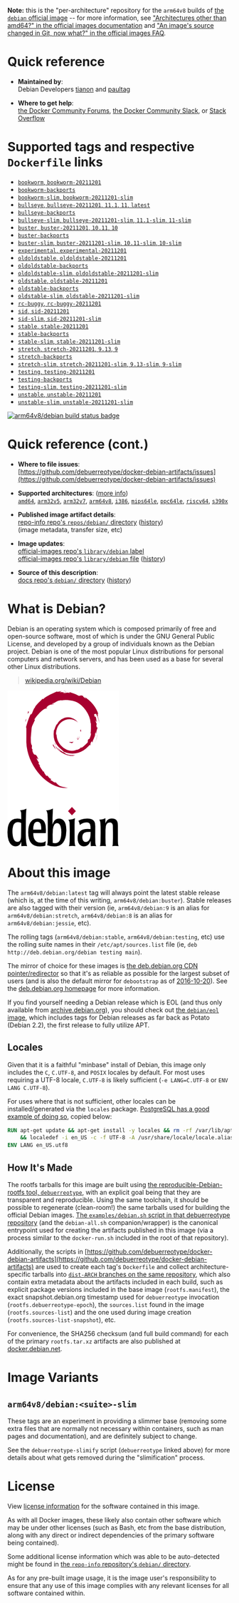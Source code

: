 <!--

********************************************************************************

WARNING:

    DO NOT EDIT "debian/README.md"

    IT IS AUTO-GENERATED

    (from the other files in "debian/" combined with a set of templates)

********************************************************************************

-->

**Note:** this is the "per-architecture" repository for the `arm64v8` builds of [the `debian` official image](https://hub.docker.com/_/debian) -- for more information, see ["Architectures other than amd64?" in the official images documentation](https://github.com/docker-library/official-images#architectures-other-than-amd64) and ["An image's source changed in Git, now what?" in the official images FAQ](https://github.com/docker-library/faq#an-images-source-changed-in-git-now-what).

# Quick reference

-	**Maintained by**:  
	Debian Developers [tianon](https://qa.debian.org/developer.php?login=tianon) and [paultag](https://qa.debian.org/developer.php?login=paultag)

-	**Where to get help**:  
	[the Docker Community Forums](https://forums.docker.com/), [the Docker Community Slack](https://dockr.ly/slack), or [Stack Overflow](https://stackoverflow.com/search?tab=newest&q=docker)

# Supported tags and respective `Dockerfile` links

-	[`bookworm`, `bookworm-20211201`](https://github.com/debuerreotype/docker-debian-artifacts/blob/fd785d16451abfdcd07eab08f74f17e37580fafc/bookworm/Dockerfile)
-	[`bookworm-backports`](https://github.com/debuerreotype/docker-debian-artifacts/blob/fd785d16451abfdcd07eab08f74f17e37580fafc/bookworm/backports/Dockerfile)
-	[`bookworm-slim`, `bookworm-20211201-slim`](https://github.com/debuerreotype/docker-debian-artifacts/blob/fd785d16451abfdcd07eab08f74f17e37580fafc/bookworm/slim/Dockerfile)
-	[`bullseye`, `bullseye-20211201`, `11.1`, `11`, `latest`](https://github.com/debuerreotype/docker-debian-artifacts/blob/fd785d16451abfdcd07eab08f74f17e37580fafc/bullseye/Dockerfile)
-	[`bullseye-backports`](https://github.com/debuerreotype/docker-debian-artifacts/blob/fd785d16451abfdcd07eab08f74f17e37580fafc/bullseye/backports/Dockerfile)
-	[`bullseye-slim`, `bullseye-20211201-slim`, `11.1-slim`, `11-slim`](https://github.com/debuerreotype/docker-debian-artifacts/blob/fd785d16451abfdcd07eab08f74f17e37580fafc/bullseye/slim/Dockerfile)
-	[`buster`, `buster-20211201`, `10.11`, `10`](https://github.com/debuerreotype/docker-debian-artifacts/blob/fd785d16451abfdcd07eab08f74f17e37580fafc/buster/Dockerfile)
-	[`buster-backports`](https://github.com/debuerreotype/docker-debian-artifacts/blob/fd785d16451abfdcd07eab08f74f17e37580fafc/buster/backports/Dockerfile)
-	[`buster-slim`, `buster-20211201-slim`, `10.11-slim`, `10-slim`](https://github.com/debuerreotype/docker-debian-artifacts/blob/fd785d16451abfdcd07eab08f74f17e37580fafc/buster/slim/Dockerfile)
-	[`experimental`, `experimental-20211201`](https://github.com/debuerreotype/docker-debian-artifacts/blob/fd785d16451abfdcd07eab08f74f17e37580fafc/experimental/Dockerfile)
-	[`oldoldstable`, `oldoldstable-20211201`](https://github.com/debuerreotype/docker-debian-artifacts/blob/fd785d16451abfdcd07eab08f74f17e37580fafc/oldoldstable/Dockerfile)
-	[`oldoldstable-backports`](https://github.com/debuerreotype/docker-debian-artifacts/blob/fd785d16451abfdcd07eab08f74f17e37580fafc/oldoldstable/backports/Dockerfile)
-	[`oldoldstable-slim`, `oldoldstable-20211201-slim`](https://github.com/debuerreotype/docker-debian-artifacts/blob/fd785d16451abfdcd07eab08f74f17e37580fafc/oldoldstable/slim/Dockerfile)
-	[`oldstable`, `oldstable-20211201`](https://github.com/debuerreotype/docker-debian-artifacts/blob/fd785d16451abfdcd07eab08f74f17e37580fafc/oldstable/Dockerfile)
-	[`oldstable-backports`](https://github.com/debuerreotype/docker-debian-artifacts/blob/fd785d16451abfdcd07eab08f74f17e37580fafc/oldstable/backports/Dockerfile)
-	[`oldstable-slim`, `oldstable-20211201-slim`](https://github.com/debuerreotype/docker-debian-artifacts/blob/fd785d16451abfdcd07eab08f74f17e37580fafc/oldstable/slim/Dockerfile)
-	[`rc-buggy`, `rc-buggy-20211201`](https://github.com/debuerreotype/docker-debian-artifacts/blob/fd785d16451abfdcd07eab08f74f17e37580fafc/rc-buggy/Dockerfile)
-	[`sid`, `sid-20211201`](https://github.com/debuerreotype/docker-debian-artifacts/blob/fd785d16451abfdcd07eab08f74f17e37580fafc/sid/Dockerfile)
-	[`sid-slim`, `sid-20211201-slim`](https://github.com/debuerreotype/docker-debian-artifacts/blob/fd785d16451abfdcd07eab08f74f17e37580fafc/sid/slim/Dockerfile)
-	[`stable`, `stable-20211201`](https://github.com/debuerreotype/docker-debian-artifacts/blob/fd785d16451abfdcd07eab08f74f17e37580fafc/stable/Dockerfile)
-	[`stable-backports`](https://github.com/debuerreotype/docker-debian-artifacts/blob/fd785d16451abfdcd07eab08f74f17e37580fafc/stable/backports/Dockerfile)
-	[`stable-slim`, `stable-20211201-slim`](https://github.com/debuerreotype/docker-debian-artifacts/blob/fd785d16451abfdcd07eab08f74f17e37580fafc/stable/slim/Dockerfile)
-	[`stretch`, `stretch-20211201`, `9.13`, `9`](https://github.com/debuerreotype/docker-debian-artifacts/blob/fd785d16451abfdcd07eab08f74f17e37580fafc/stretch/Dockerfile)
-	[`stretch-backports`](https://github.com/debuerreotype/docker-debian-artifacts/blob/fd785d16451abfdcd07eab08f74f17e37580fafc/stretch/backports/Dockerfile)
-	[`stretch-slim`, `stretch-20211201-slim`, `9.13-slim`, `9-slim`](https://github.com/debuerreotype/docker-debian-artifacts/blob/fd785d16451abfdcd07eab08f74f17e37580fafc/stretch/slim/Dockerfile)
-	[`testing`, `testing-20211201`](https://github.com/debuerreotype/docker-debian-artifacts/blob/fd785d16451abfdcd07eab08f74f17e37580fafc/testing/Dockerfile)
-	[`testing-backports`](https://github.com/debuerreotype/docker-debian-artifacts/blob/fd785d16451abfdcd07eab08f74f17e37580fafc/testing/backports/Dockerfile)
-	[`testing-slim`, `testing-20211201-slim`](https://github.com/debuerreotype/docker-debian-artifacts/blob/fd785d16451abfdcd07eab08f74f17e37580fafc/testing/slim/Dockerfile)
-	[`unstable`, `unstable-20211201`](https://github.com/debuerreotype/docker-debian-artifacts/blob/fd785d16451abfdcd07eab08f74f17e37580fafc/unstable/Dockerfile)
-	[`unstable-slim`, `unstable-20211201-slim`](https://github.com/debuerreotype/docker-debian-artifacts/blob/fd785d16451abfdcd07eab08f74f17e37580fafc/unstable/slim/Dockerfile)

[![arm64v8/debian build status badge](https://img.shields.io/jenkins/s/https/doi-janky.infosiftr.net/job/multiarch/job/arm64v8/job/debian.svg?label=arm64v8/debian%20%20build%20job)](https://doi-janky.infosiftr.net/job/multiarch/job/arm64v8/job/debian/)

# Quick reference (cont.)

-	**Where to file issues**:  
	[https://github.com/debuerreotype/docker-debian-artifacts/issues](https://github.com/debuerreotype/docker-debian-artifacts/issues)

-	**Supported architectures**: ([more info](https://github.com/docker-library/official-images#architectures-other-than-amd64))  
	[`amd64`](https://hub.docker.com/r/amd64/debian/), [`arm32v5`](https://hub.docker.com/r/arm32v5/debian/), [`arm32v7`](https://hub.docker.com/r/arm32v7/debian/), [`arm64v8`](https://hub.docker.com/r/arm64v8/debian/), [`i386`](https://hub.docker.com/r/i386/debian/), [`mips64le`](https://hub.docker.com/r/mips64le/debian/), [`ppc64le`](https://hub.docker.com/r/ppc64le/debian/), [`riscv64`](https://hub.docker.com/r/riscv64/debian/), [`s390x`](https://hub.docker.com/r/s390x/debian/)

-	**Published image artifact details**:  
	[repo-info repo's `repos/debian/` directory](https://github.com/docker-library/repo-info/blob/master/repos/debian) ([history](https://github.com/docker-library/repo-info/commits/master/repos/debian))  
	(image metadata, transfer size, etc)

-	**Image updates**:  
	[official-images repo's `library/debian` label](https://github.com/docker-library/official-images/issues?q=label%3Alibrary%2Fdebian)  
	[official-images repo's `library/debian` file](https://github.com/docker-library/official-images/blob/master/library/debian) ([history](https://github.com/docker-library/official-images/commits/master/library/debian))

-	**Source of this description**:  
	[docs repo's `debian/` directory](https://github.com/docker-library/docs/tree/master/debian) ([history](https://github.com/docker-library/docs/commits/master/debian))

# What is Debian?

Debian is an operating system which is composed primarily of free and open-source software, most of which is under the GNU General Public License, and developed by a group of individuals known as the Debian project. Debian is one of the most popular Linux distributions for personal computers and network servers, and has been used as a base for several other Linux distributions.

> [wikipedia.org/wiki/Debian](https://en.wikipedia.org/wiki/Debian)

![logo](https://raw.githubusercontent.com/docker-library/docs/b449be7df57e9ed9086bb5821bfb5d6cdc5d67a4/debian/logo.png)

# About this image

The `arm64v8/debian:latest` tag will always point the latest stable release (which is, at the time of this writing, `arm64v8/debian:buster`). Stable releases are also tagged with their version (ie, `arm64v8/debian:9` is an alias for `arm64v8/debian:stretch`, `arm64v8/debian:8` is an alias for `arm64v8/debian:jessie`, etc).

The rolling tags (`arm64v8/debian:stable`, `arm64v8/debian:testing`, etc) use the rolling suite names in their `/etc/apt/sources.list` file (ie, `deb http://deb.debian.org/debian testing main`).

The mirror of choice for these images is [the deb.debian.org CDN pointer/redirector](https://deb.debian.org) so that it's as reliable as possible for the largest subset of users (and is also the default mirror for `debootstrap` as of [2016-10-20](https://anonscm.debian.org/cgit/d-i/debootstrap.git/commit/?id=9e8bc60ad1ccf3a25ce7890526b70059f3e770de)). See the [deb.debian.org homepage](https://deb.debian.org) for more information.

If you find yourself needing a Debian release which is EOL (and thus only available from [archive.debian.org](http://archive.debian.org)), you should check out [the `debian/eol` image](https://hub.docker.com/r/debian/eol/), which includes tags for Debian releases as far back as Potato (Debian 2.2), the first release to fully utilize APT.

## Locales

Given that it is a faithful "minbase" install of Debian, this image only includes the `C`, `C.UTF-8`, and `POSIX` locales by default. For most uses requiring a UTF-8 locale, `C.UTF-8` is likely sufficient (`-e LANG=C.UTF-8` or `ENV LANG C.UTF-8`).

For uses where that is not sufficient, other locales can be installed/generated via the `locales` package. [PostgreSQL has a good example of doing so](https://github.com/docker-library/postgres/blob/69bc540ecfffecce72d49fa7e4a46680350037f9/9.6/Dockerfile#L21-L24), copied below:

```dockerfile
RUN apt-get update && apt-get install -y locales && rm -rf /var/lib/apt/lists/* \
	&& localedef -i en_US -c -f UTF-8 -A /usr/share/locale/locale.alias en_US.UTF-8
ENV LANG en_US.utf8
```

## How It's Made

The rootfs tarballs for this image are built using [the reproducible-Debian-rootfs tool, `debuerreotype`](https://github.com/debuerreotype/debuerreotype), with an explicit goal being that they are transparent and reproducible. Using the same toolchain, it should be possible to regenerate (clean-room!) the same tarballs used for building the official Debian images. [The `examples/debian.sh` script in that debuerreotype repository](https://github.com/debuerreotype/debuerreotype/blob/master/examples/debian.sh) (and the `debian-all.sh` companion/wrapper) is the canonical entrypoint used for creating the artifacts published in this image (via a process similar to the `docker-run.sh` included in the root of that repository).

Additionally, the scripts in [https://github.com/debuerreotype/docker-debian-artifacts](https://github.com/debuerreotype/docker-debian-artifacts) are used to create each tag's `Dockerfile` and collect architecture-specific tarballs into [`dist-ARCH` branches on the same repository](https://github.com/debuerreotype/docker-debian-artifacts/branches), which also contain extra metadata about the artifacts included in each build, such as explicit package versions included in the base image (`rootfs.manifest`), the exact snapshot.debian.org timestamp used for `debuerreotype` invocation (`rootfs.debuerreotype-epoch`), the `sources.list` found in the image (`rootfs.sources-list`) and the one used during image creation (`rootfs.sources-list-snapshot`), etc.

For convenience, the SHA256 checksum (and full build command) for each of the primary `rootfs.tar.xz` artifacts are also published at [docker.debian.net](https://docker.debian.net/).

# Image Variants

## `arm64v8/debian:<suite>-slim`

These tags are an experiment in providing a slimmer base (removing some extra files that are normally not necessary within containers, such as man pages and documentation), and are definitely subject to change.

See the `debuerreotype-slimify` script (`debuerreotype` linked above) for more details about what gets removed during the "slimification" process.

# License

View [license information](https://www.debian.org/social_contract#guidelines) for the software contained in this image.

As with all Docker images, these likely also contain other software which may be under other licenses (such as Bash, etc from the base distribution, along with any direct or indirect dependencies of the primary software being contained).

Some additional license information which was able to be auto-detected might be found in [the `repo-info` repository's `debian/` directory](https://github.com/docker-library/repo-info/tree/master/repos/debian).

As for any pre-built image usage, it is the image user's responsibility to ensure that any use of this image complies with any relevant licenses for all software contained within.
